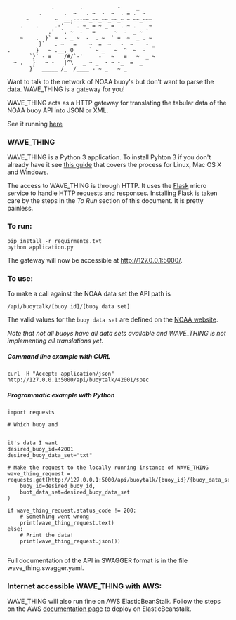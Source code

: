                   .        .           -     _
              .       .  ~   . ~  -  ~  . = .  ~
          ~        ~  __.---~~_~~_~~_~~_~ ~ ~~_~~~
        .    .     .-'  ` . ~_ = ~ _ =  . ~ .    ~
                 .'  `. ~  -   =      ~  -  _ ~ `
        ~    .  }` =  - _ ~  -  . ~  ` =  ~  _ . ~
              }`   . ~   =    ~  =  ~   -  ~    - _
    .        }   ~ .__,_O     ` ~ _   ~  ^  ~  -   
           `}` - =    /#/`-'     -   ~   =   ~  _ ~
      ~ .   }   ~ -   |^\   _ ~ _  - ~ -_  =  _  
           }`  _____ /_  /____ - ~ _   ~ _ 


Want to talk to the network of NOAA buoy's but don't want to parse the data. WAVE_THING is a gateway for you!

WAVE_THING acts as a HTTP gateway for translating the tabular data of the NOAA buoy API into JSON or XML. 

See it running [here](http://wavething.chalkfarm.org)

### WAVE_THING
WAVE_THING is a Python 3 application. To install Pyhton 3 if you don't already have it see [this guide](http://docs.python-guide.org/en/latest/starting/installation/) that covers the process for Linux, Mac OS X and Windows.

The access to WAVE_THING is through HTTP. It uses the [Flask](http://flask.pocoo.org/docs/0.12/) micro service to handle HTTP requests and responses. Installing Flask is taken care by the steps in the _To Run_ section of this document. It is pretty painless.

### To run:
```
pip install -r requirments.txt
python application.py
```

The gateway will now be accessible at http://127.0.0.1:5000/.

### To use:


To make a call against the NOAA data set the API path is 

```
/api/buoytalk/[buoy id]/[buoy data set]
```

The valid values for the `buoy data set` are defined on the [NOAA website](http://www.ndbc.noaa.gov/rt_data_access.shtml). 

_Note that not all buoys have all data sets available and WAVE_THING is not implementing all translations yet._

##### Command line example with CURL
```angular2html
curl -H "Accept: application/json"  http://127.0.0.1:5000/api/buoytalk/42001/spec
```

##### Programmatic example with Python 
```
import requests

# Which buoy and 


it's data I want
desired_buoy_id=42001
desired_buoy_data_set="txt"

# Make the request to the locally running instance of WAVE_THING
wave_thing_request = requests.get(http://127.0.0.1:5000/api/buoytalk/{buoy_id}/{buoy_data_set}".format(
    buoy_id=desired_buoy_id,
    buot_data_set=desired_buoy_data_set
)

if wave_thing_request.status_code != 200:
    # Something went wrong
    print(wave_thing_request.text)
else:
    # Print the data!
    print(wave_thing_request.json())
    

```

Full documentation of the API in SWAGGER format is in the file wave_thing.swagger.yaml. 

### Internet accessible WAVE_THING with AWS:

WAVE_THING will also run fine on AWS ElasticBeanStalk. Follow the steps on the AWS [documentation page](https://docs.aws.amazon.com/elasticbeanstalk/latest/dg/create-deploy-python-flask.html) to deploy on ElasticBeanstalk.